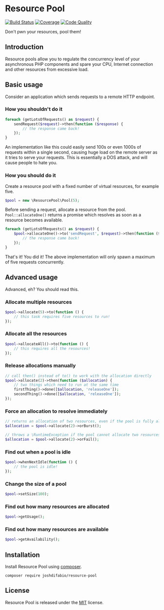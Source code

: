 # Resource Pool

[![Build Status](https://img.shields.io/travis/joshdifabio/resource-pool.svg?style=flat-square)](https://travis-ci.org/joshdifabio/resource-pool)
[![Coverage](https://img.shields.io/codecov/c/github/joshdifabio/resource-pool.svg?style=flat-square)](http://codecov.io/github/joshdifabio/resource-pool)
[![Code Quality](https://img.shields.io/scrutinizer/g/joshdifabio/resource-pool.svg?style=flat-square)](https://scrutinizer-ci.com/g/joshdifabio/resource-pool/)

Don't pwn your resources, pool them!

## Introduction

Resource pools allow you to regulate the concurrency level of your asynchronous PHP components and spare your CPU, Internet connection and other resources from excessive load.

## Basic usage

Consider an application which sends requests to a remote HTTP endpoint.

### How you shouldn't do it

```php
foreach (getLotsOfRequests() as $request) {
    sendRequest($request)->then(function ($response) {
        // the response came back!
    });
}
```

An implementation like this could easily send 100s or even 1000s of requests within a single second, causing huge load on the remote server as it tries to serve your requests. This is essentially a DOS attack, and will cause people to hate you.

### How you should do it

Create a resource pool with a fixed number of virtual resources, for example five.

```php
$pool = new \ResourcePool\Pool(5);
```

Before sending a request, allocate a resource from the pool. `Pool::allocateOne()` returns a promise which resolves as soon as a resource becomes available.

```php
foreach (getLotsOfRequests() as $request) {
    $pool->allocateOne()->to('sendRequest', $request)->then(function ($response) {
        // the response came back!
    });
}
```

That's it! You did it! The above implementation will only spawn a maximum of five requests concurrently.

## Advanced usage

Advanced, eh? You should read this.

### Allocate multiple resources

```php
$pool->allocate(5)->to(function () {
    // this task requires five resources to run!
});
```

### Allocate all the resources

```php
$pool->allocateAll()->to(function () {
    // this requires all the resources!
});
```

### Release allocations manually

```php
// call then() instead of to() to work with the allocation directly
$pool->allocate(2)->then(function ($allocation) {
    // two things which need to run at the same time
    firstThing()->done([$allocation, 'releaseOne']);
    secondThing()->done([$allocation, 'releaseOne']);
});
```

### Force an allocation to resolve immediately

```php
// returns an allocation of two resources, even if the pool is fully allocated
$allocation = $pool->allocate(2)->orBurst();
```

```php
// throws a \RuntimeException if the pool cannot allocate two resources
$allocation = $pool->allocate(2)->orFail();
```

### Find out when a pool is idle

```php
$pool->whenNextIdle(function () {
    // the pool is idle!
});
```

### Change the size of a pool

```php
$pool->setSize(100);
```

### Find out how many resources are allocated

```php
$pool->getUsage();
```

### Find out how many resources are available

```php
$pool->getAvailability();
```

## Installation

Install Resource Pool using [composer](https://getcomposer.org/).

```
composer require joshdifabio/resource-pool
```

## License

Resource Pool is released under the [MIT](https://github.com/joshdifabio/resource-pool/blob/master/LICENSE) license.
